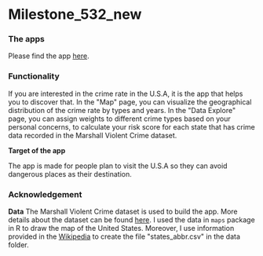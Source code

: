# Milestone_532_new

### The apps

Please find the app [here](https://tinaqian2017.shinyapps.io/dsci_532_milestone/).

### Functionality

If you are interested in the crime rate in the U.S.A, it is the app that helps you to discover that. In the "Map" page, you can visualize the geographical distribution of the crime rate by types and years. In the "Data Explore" page, you can assign weights to different crime types based on your personal concerns, to calculate your risk score for each state that has crime data recorded in the Marshall Violent Crime dataset.   

**Target of the app**

The app is made for people plan to visit the U.S.A so they can avoid dangerous places as their destination.
### Acknowledgement
**Data**
The Marshall Violent Crime dataset is used to build the app. More details about the dataset can be found [here](https://github.ubc.ca/ubc-mds-2017/DSCI_532_milestone1_qyue2014/tree/master/data/marshall). I used
the data in `maps` package in R to draw the map of the United States. Moreover, I use information provided in the
[Wikipedia](https://en.wikipedia.org/wiki/List_of_states_and_territories_of_the_United_States) to create the file "states_abbr.csv" in the data folder. 
